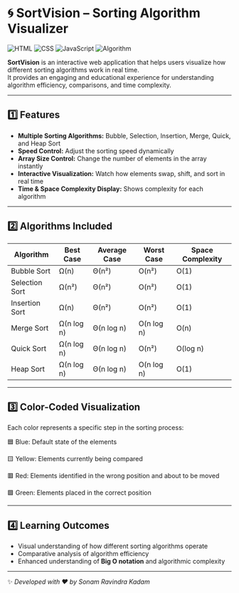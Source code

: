 # 🌀 SortVision – Sorting Algorithm Visualizer


![HTML](https://img.shields.io/badge/Frontend-HTML-orange)
![CSS](https://img.shields.io/badge/Styling-CSS-blue)
![JavaScript](https://img.shields.io/badge/Logic-JavaScript-yellow)
![Algorithm](https://img.shields.io/badge/Core-Algorithms-lightgrey)

**SortVision** is an interactive web application that helps users visualize how different sorting algorithms work in real time.  
It provides an engaging and educational experience for understanding algorithm efficiency, comparisons, and time complexity.

---

## 1️⃣ Features

-  **Multiple Sorting Algorithms:** Bubble, Selection, Insertion, Merge, Quick, and Heap Sort  
-  **Speed Control:** Adjust the sorting speed dynamically  
-  **Array Size Control:** Change the number of elements in the array instantly  
-  **Interactive Visualization:** Watch how elements swap, shift, and sort in real time  
-  **Time & Space Complexity Display:** Shows complexity for each algorithm  

---

## 2️⃣ Algorithms Included
| Algorithm | Best Case | Average Case | Worst Case | Space Complexity |
|------------|------------|---------------|--------------|------------------|
| Bubble Sort | Ω(n) | Θ(n²) | O(n²) | O(1) |
| Selection Sort | Ω(n²) | Θ(n²) | O(n²) | O(1) |
| Insertion Sort | Ω(n) | Θ(n²) | O(n²) | O(1) |
| Merge Sort | Ω(n log n) | Θ(n log n) | O(n log n) | O(n) |
| Quick Sort | Ω(n log n) | Θ(n log n) | O(n²) | O(log n) |
| Heap Sort | Ω(n log n) | Θ(n log n) | O(n log n) | O(1) |

---

## 3️⃣ Color-Coded Visualization

Each color represents a specific step in the sorting process:

🟦 Blue: Default state of the elements

🟨 Yellow: Elements currently being compared

🟥 Red: Elements identified in the wrong position and about to be moved

🟩 Green: Elements placed in the correct position

---

## 4️⃣ Learning Outcomes

- Visual understanding of how different sorting algorithms operate  
- Comparative analysis of algorithm efficiency  
- Enhanced understanding of **Big O notation** and algorithmic complexity

---

✨ *Developed with ❤️ by Sonam Ravindra Kadam*
